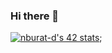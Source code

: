### Hi there 👋

[![nburat-d's 42 stats](https://badge42.vercel.app/api/v2/cl62mqkkc003009ml844rri7e/stats?cursusId=21&coalitionId=47)](https://github.com/JaeSeoKim/badge42);
